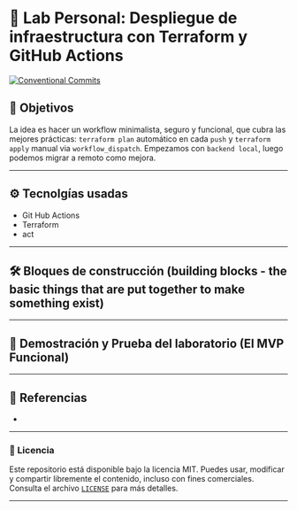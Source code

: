 # 🧪 Lab Personal: Despliegue de infraestructura con Terraform y GitHub Actions

[![Conventional Commits](https://img.shields.io/badge/Conventional%20Commits-1.0.0-%23FE5196?logo=conventionalcommits&logoColor=white)](https://conventionalcommits.org)

## 🎯 Objetivos
La idea es hacer un workflow minimalista, seguro y funcional, que cubra las mejores prácticas: `terraform plan` automático en cada `push` y `terraform apply` manual via `workflow_dispatch`. Empezamos con `backend local`, luego podemos migrar a remoto como mejora.

---

## ⚙ Tecnolgías usadas
- Git Hub Actions
- Terraform
- act

---

## 🛠 Bloques de construcción (building blocks - the basic things that are put together to make something exist)

---

## 🚀 Demostración y Prueba del laboratorio (El MVP Funcional)


---

## 🔗 Referencias
- []( )

---

### 📝 Licencia

Este repositorio está disponible bajo la licencia MIT.
Puedes usar, modificar y compartir libremente el contenido, incluso con fines comerciales.
Consulta el archivo [`LICENSE`](./LICENSE) para más detalles.

---